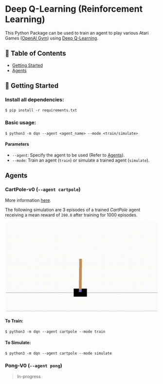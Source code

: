 # Deep Q-Learning (Reinforcement Learning)

This Python Package can be used to train an agent to play various Atari Games ([OpenAI Gym](https://gym.openai.com/envs/#classic_control)) using [Deep Q-Learning](https://www.tensorflow.org/agents/tutorials/0_intro_rl).


## 📝 Table of Contents

- [Getting Started](#getting_started)
- [Agents](#agents)


## 🏁 Getting Started <a name = "getting_started"></a>

### Install all dependencies:
```
$ pip install -r requirements.txt
```
### Basic usage:
```
$ python3 -m dqn --agent <agent_name> --mode <train/simulate>
```

#### Parameters
  - `--agent`: Specify the agent to be used (Refer to [Agents](#agents)).
  - `--mode`: Train an agent (`train`) or simulate a trained agent (`simulate`).


## Agents <a name = "agents"></a>

### CartPole-v0 (`--agent cartpole`)
More information [here](https://gym.openai.com/envs/CartPole-v0/).

The following simulation are 3 episodes of a trained _CartPole_ agent receiving a mean reward of `200.0` after training for 1000 episodes.

<p align="center">
<img src="static/cartpole.gif" alt="CartPole-V0" width="500"/>
</p>

#### To Train:
```
$ python3 -m dqn --agent cartpole --mode train
```

#### To Simulate:
```
$ python3 -m dqn --agent cartpole --mode simulate
```

### Pong-V0 (`--agent pong`)
> In-progress
